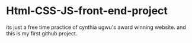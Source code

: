 # Html-CSS-JS-front-end-project
its just a free time practice of cynthia ugwu's award winning website. and this is my first github project.
